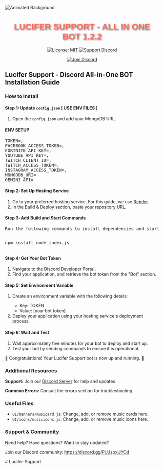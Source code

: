 ![Animated Background](https://i.pinimg.com/736x/eb/46/93/eb4693269c282ef4408a68ff796bc28a.jpg)

<h1 align="center" style="font-family: Arial, sans-serif; color: #FF6F61; text-shadow: 2px 2px 4px rgba(0,0,0,0.5);">
  LUCIFER SUPPORT - ALL IN ONE BOT 1.2.2
</h1>

<p align="center">
  <a href="https://opensource.org/licenses/MIT">
    <img src="https://img.shields.io/badge/License-MIT-blue?style=flat-square&logo=opensource"
      alt="License: MIT" />
  </a>

  <a href="https://discord.gg/PUJspxUYCd">
    <img src="https://img.shields.io/badge/Support-Discord-5865F2?style=flat-square&logo=discord"
      alt="Support Discord" />
  </a>
</p>

<p align="center">
  <a href="https://discord.gg/PUJspxUYCd">
    <img src="https://img.shields.io/badge/Discord-Join-blue?style=flat-square&logo=discord"
      alt="Join Discord" />
  </a>
</p>

<h2>Lucifer Support - Discord All-in-One BOT Installation Guide</h2>

<h3>How to Install</h3>

<h4>Step 1: Update <code>config.json</code> [ USE ENV FILES ]</h4>

<ol>
  <li>Open the <code>config.json</code> and add your MongoDB URL.</li>
</ol>

<h4>ENV SETUP</h4>

<pre>
TOKEN=, 
FACEBOOK_ACCESS_TOKEN=, 
FORTNITE_API_KEY=, 
YOUTUBE_API_KEY=, 
TWITCH_CLIENT_ID=, 
TWITCH_ACCESS_TOKEN=, 
INSTAGRAM_ACCESS_TOKEN=, 
MONGODB_URI=
GEMINI_API=
</pre>

<h4>Step 2: Set Up Hosting Service</h4>

<ol>
  <li>Go to your preferred hosting service. For this guide, we use <a href="https://render.com/">Render</a>.</li>
  <li>In the Build & Deploy section, paste your repository URL.</li>
</ol>

<h4>Step 3: Add Build and Start Commands</h4>
<pre>
Run the following commands to install dependencies and start your bot:

npm install
node index.js
</pre>

<h4>Step 4: Get Your Bot Token</h4>
<ol>
  <li>Navigate to the Discord Developer Portal.</li>
  <li>Find your application, and retrieve the bot token from the "Bot" section.</li>
</ol>

<h4>Step 5: Set Environment Variable</h4>
<ol>
  <li>Create an environment variable with the following details:</li>
  <ul>
    <li>Key: TOKEN</li>
    <li>Value: [your bot token]</li>
  </ul>
  <li>Deploy your application using your hosting service's deployment process.</li>
</ol>

<h4>Step 6: Wait and Test</h4>
<ol>
  <li>Wait approximately five minutes for your bot to deploy and start up.</li>
  <li>Test your bot by sending commands to ensure it is operational.</li>
</ol>

<p>🎉 Congratulations! Your Lucifer Support bot is now up and running. 🥳</p>

<h3>Additional Resources</h3>
<p><strong>Support:</strong> Join our <a href="https://discord.gg/PUJspxUYCd">Discord Server</a> for help and updates.</p>
<p><strong>Common Errors:</strong> Consult the errors section for troubleshooting.</p>

<h3>Useful Files</h3>
<ul>
  <li><code>UI/banners/musicard.js</code>: Change, add, or remove music cards here.</li>
  <li><code>UI/icons/musicicons.js</code>: Change, add, or remove music icons here.</li>
</ul>

<h3>Support & Community</h3>
<p>Need help? Have questions? Want to stay updated?</p>
<p>Join our Discord community: <a href="https://discord.gg/PUJspxUYCd">https://discord.gg/PUJspxUYCd</a></p>
#   L u c i f e r - S u p p o r t  
 